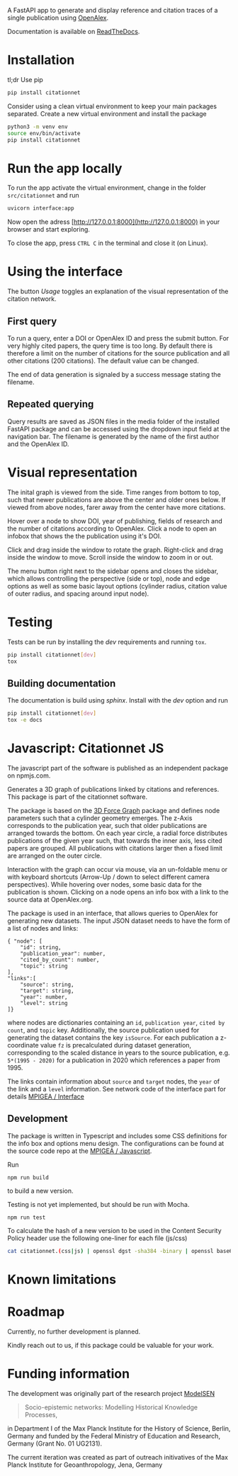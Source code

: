A FastAPI app to generate and display reference and citation traces of a single publication
using [OpenAlex](https://openalex.org/).

Documentation is available on [ReadTheDocs](https://citationnet.readthedocs.io/).

# Installation

tl;dr Use pip

``` bash
pip install citationnet
```

Consider using a clean virtual environment to keep your main packages separated.
Create a new virtual environment and install the package

``` bash
python3 -m venv env
source env/bin/activate
pip install citationnet
```

# Run the app locally

To run the app activate the virtual environment, change in the folder `src/citationnet` and run
```bash
uvicorn interface:app
```

Now open the adress [http://127.0.0.1:8000](http://127.0.0.1:8000) in your browser and start exploring.

To close the app, press `CTRL C` in the terminal and close it (on Linux).

# Using the interface

The button _Usage_ toggles an explanation of the visual representation of the citation network.

## First query

To run a query, enter a DOI or OpenAlex ID and press the submit button. For very highly cited papers, the query time is too long. By default there is therefore a limit on the number of citations for the source publication and all other citations (200 citations). The default value can be changed.

The end of data generation is signaled by a success message stating the filename.

## Repeated querying

Query results are saved as JSON files in the media folder of the installed FastAPI package and can be accessed using the
dropdown input field at the navigation bar. The filename is generated by the name of the first author and the OpenAlex ID. 

# Visual representation

The inital graph is viewed from the side. Time ranges from bottom to top, such that newer publications are above the center and older ones below. If viewed from above nodes, farer away from the center have more citations.

Hover over a node to show DOI, year of publishing, fields of research and the number of citations according to OpenAlex. Click a node to open an infobox that shows the the publication using it's DOI.

Click and drag inside the window to rotate the graph. Right-click and drag inside the window to move. Scroll inside the window to zoom in or out.

The menu button right next to the sidebar opens and closes the sidebar, which allows controlling the perspective (side or top), node and edge options as well as some basic layout options (cylinder radius, citation value of outer radius, and spacing around input node).

# Testing

Tests can be run by installing the _dev_ requirements and running `tox`.

~~~bash
pip install citationnet[dev]
tox
~~~

## Building documentation

The documentation is build using _sphinx_. Install with the _dev_ option and run

~~~bash
pip install citationnet[dev]
tox -e docs
~~~

# Javascript: Citationnet JS

The javascript part of the software is published as an independent package on npmjs.com.

Generates a 3D graph of publications linked by citations and references. This package is part of the citationnet software. 

The package is based on the [3D Force Graph](https://github.com/vasturiano/3d-force-graph) package and defines node parameters such that a cylinder geometry emerges. 
The z-Axis corresponds to the publication year, such that older publications are arranged towards the bottom. On each year circle, a radial force distributes publications
of the given year such, that towards the inner axis, less cited papers are grouped. All publications with citations larger then a fixed limit are arranged on the outer 
circle. 

Interaction with the graph can occur via mouse, via an un-foldable menu or with keyboard shortcuts (Arrow-Up / down to select different camera perspectives).
While hovering over nodes, some basic data for the publication is shown. Clicking on a node opens an info box with a link to the source data at OpenAlex.org.

The package is used in an interface, that allows queries to OpenAlex for generating new datasets. The input JSON dataset needs to have the form of a list of nodes and links:
```
{ "node": [
    "id": string,
    "publication_year": number,
    "cited_by_count": number,
    "topic": string
], 
"links":[
    "source": string,
    "target": string, 
    "year": number,
    "level": string
]}
```
where nodes are dictionaries containing an `id`, `publication year`, `cited by count`, and `topic` key. Additionally, the source publication used for generating the dataset contains the key `isSource`. For each publication a z-coordinate value `fz` is precalculated during dataset generation, corresponding to the scaled distance in years to the source publication, e.g. `5*(1995 - 2020)` for a publication in 2020 which references a paper from 1995.

The links contain information about `source` and `target` nodes, the `year` of the link and a `level` information. See network code of the interface part for details [MPIGEA / Interface](https://gitlab.gwdg.de/mpigea/dt/citationnet-interface) 

## Development

The package is written in Typescript and includes some CSS definitions for the info box and options menu design. The configurations can be found at the source code repo at the [MPIGEA / Javascript](https://gitlab.gwdg.de/mpigea/dt/citationnet).

Run 
```
npm run build
```

to build a new version. 

Testing is not yet implemented, but should be run with Mocha.
```
npm run test
``` 

To calculate the hash of a new version to be used in the Content Security Policy header use the following one-liner for each file (js/css)
```bash
cat citationnet.(css|js) | openssl dgst -sha384 -binary | openssl base64 -A
```


# Known limitations

# Roadmap

Currently, no further development is planned.

Kindly reach out to us, if this package could be valuable for your work. 

# Funding information

The development was originally part of the research project [ModelSEN](https://modelsen.gea.mpg.de)

> Socio-epistemic networks: Modelling Historical Knowledge Processes,

in Department I of the Max Planck Institute for the History of Science, Berlin, Germany
and funded by the Federal Ministry of Education and Research, Germany (Grant No. 01 UG2131).

The current iteration was created as part of outreach initivatives of the Max Planck Institute for Geoanthropology, Jena, Germany